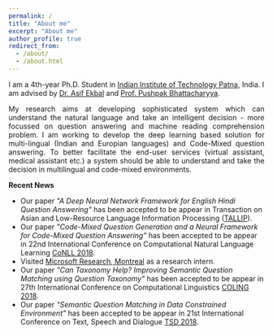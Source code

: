 ```yaml
---
permalink: /
title: "About me"
excerpt: "About me"
author_profile: true
redirect_from: 
  - /about/
  - /about.html
---
```



I am a 4th-year Ph.D. Student in [Indian Institute of Technology Patna](http://iitp.ac.in/), India. I am advised by [Dr. Asif Ekbal](https://www.iitp.ac.in/~asif/) and [Prof. Pushpak Bhattacharyya](https://www.cse.iitb.ac.in/~pb/).


<p align="justify">
My research aims at developing sophisticated system which can understand the natural language and take an intelligent decision - more focussed on question answering and machine reading comprehension problem. I am working to develop the deep learning based solution for multi-lingual (Indian and Europian languages) and Code-Mixed question answering. To better facilitate the end-user services (virtual assistant, medical assistant etc.) a system should be able to understand and take the decision in multilingual and code-mixed environments. 
</p>


**Recent News**
* Our paper *"A Deep Neural Network Framework for English Hindi Question Answering"* has been accepted to be appear in Transaction on Asian and Low-Resource Language Information Processing ([TALLIP](https://tallip.acm.org/)).
* Our paper *"Code-Mixed Question Generation and a Neural Framework for Code-Mixed Question Answering"* has been accepted to be appear in 22nd International Conference on Computational Natural Language Learning [CoNLL 2018](http://www.conll.org/2018).
* Visited [Microsoft Research, Montreal](https://www.microsoft.com/en-us/research/lab/microsoft-research-montreal/) as a research intern.
* Our paper *"Can Taxonomy Help? Improving Semantic Question Matching using Question Taxonomy"* has been accepted to be appear in 27th International Conference on Computational Linguistics [COLING 2018](http://coling2018.org/).
* Our paper *"Semantic Question Matching in Data Constrained Environment"* has been accepted to be appear in 21st International Conference on Text, Speech and Dialogue [TSD 2018](https://www.tsdconference.org/tsd2018/).
